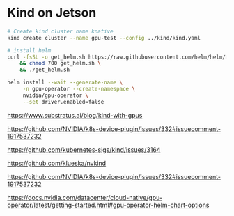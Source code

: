 # Kind on Jetson

```bash
# Create kind cluster name knative
kind create cluster --name gpu-test --config ../kind/kind.yaml
```

```bash
# install helm
curl -fsSL -o get_helm.sh https://raw.githubusercontent.com/helm/helm/master/scripts/get-helm-3 \
    && chmod 700 get_helm.sh \
    && ./get_helm.sh
```

```bash
helm install --wait --generate-name \
     -n gpu-operator --create-namespace \
     nvidia/gpu-operator \
     --set driver.enabled=false
```


https://www.substratus.ai/blog/kind-with-gpus

https://github.com/NVIDIA/k8s-device-plugin/issues/332#issuecomment-1917537232

https://github.com/kubernetes-sigs/kind/issues/3164

https://github.com/klueska/nvkind


https://github.com/NVIDIA/k8s-device-plugin/issues/332#issuecomment-1917537232

https://docs.nvidia.com/datacenter/cloud-native/gpu-operator/latest/getting-started.html#gpu-operator-helm-chart-options

